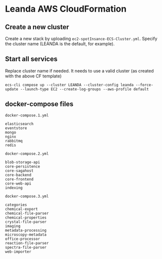 # Leanda AWS CloudFormation

## Create a new cluster

Create a new stack by uploading `ec2-spotInsance-ECS-Cluster.yml`. Specify the cluster name (LEANDA is the default, for example).

## Start all services

Replace cluster name if needed. It needs to use a valid cluster (as created with the above CF template)

```terminal
ecs-cli compose up --cluster LEANDA --cluster-config leanda --force-update --launch-type EC2 --create-log-groups --aws-profile default
```

## docker-compose files

`docker-compose.1.yml`

```terminal
elasticsearch
eventstore
mongo
nginx
rabbitmq
redis
```

`docker-compose.2.yml`

```terminal
blob-storage-api
core-persistence
core-sagahost
core-backend
core-frontend
core-web-api
indexing
```

`docker-compose.3.yml`

```terminal
categories
chemical-export
chemical-file-parser
chemical-properties
crystal-file-parser
imaging
metadata-processing
microscopy-metadata
office-processor
reaction-file-parser
spectra-file-parser
web-importer
```
